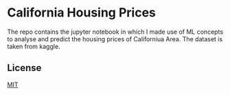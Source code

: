 # California Housing Prices

The repo contains the jupyter notebook in which I made use of ML concepts to analyse and predict the housing prices of Californiua Area. The dataset is taken from kaggle.

## License
[MIT](https://choosealicense.com/licenses/mit/)